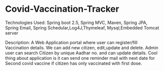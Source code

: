 # Covid-Vaccination-Tracker
Technologies Used: 
Spring boot 2.5, Spring MVC, Maven, Spring JPA, Spring Email, Spring Schedular,Log4J,Thymeleaf, Mysql,Embedded Tomcat server

Description:
A Web Application portal where user can register/fill Vaccination details. We can add new citizen, edit,update and delete. 
Admin user can search Citizen by unique Aadhar no. and can update details. 
Cool thing about application is it can send one reminder mail with next date for Second covid vaccine if citizen has only vaccinated with first dose.
